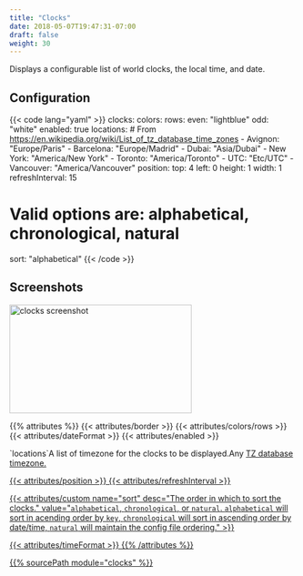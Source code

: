 ```yaml
---
title: "Clocks"
date: 2018-05-07T19:47:31-07:00
draft: false
weight: 30
---
```


Displays a configurable list of world clocks, the local time, and date.

## Configuration

{{< code lang="yaml" >}}
clocks:
  colors:
    rows:
      even: "lightblue"
      odd: "white"
  enabled: true
  locations:
    # From https://en.wikipedia.org/wiki/List_of_tz_database_time_zones
    - Avignon: "Europe/Paris"
    - Barcelona: "Europe/Madrid"
    - Dubai: "Asia/Dubai"
    - New York: "America/New York"
    - Toronto: "America/Toronto"
    - UTC: "Etc/UTC"
    - Vancouver: "America/Vancouver"
  position:
    top: 4
    left: 0
    height: 1
    width: 1
  refreshInterval: 15
  # Valid options are: alphabetical, chronological, natural
  sort: "alphabetical"
{{< /code >}}

## Screenshots

<img src="/imgs/modules/clocks.png" class="screenshot" width="320" height="191" alt="clocks screenshot" />

{{% attributes %}}
  {{< attributes/border >}}
  {{< attributes/colors/rows >}}
  {{< attributes/dateFormat >}}
  {{< attributes/enabled >}}

  <tr><td>`locations`</td><td>A list of timezone for the clocks to be displayed.</td><td>Any <a href="https://en.wikipedia.org/wiki/List_of_tz_database_time_zones">TZ database timezone.</td></tr>

  {{< attributes/position >}}
  {{< attributes/refreshInterval >}}

  {{< attributes/custom name="sort" desc="The order in which to sort the clocks." value="`alphabetical`, `chronological`, or `natural`. `alphabetical` will sort in acending order by `key`, `chronological` will sort in ascending order by date/time, `natural` will maintain the config file ordering." >}}
  
  {{< attributes/timeFormat >}}
{{% /attributes %}}

{{% sourcePath module="clocks" %}}
